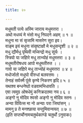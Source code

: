 ```yaml
---
title: २०

---
```

मधुमती पत्ये अस्मि जाराय मधुमत्तरा ।  
अथो मधव्यं मे भंसो मधु निपदने अहम् ॥ १ ॥  
मधुना मा सं सृजामि मासरेण सुरा इव।  
वाङ्म इयं मधुना संसृष्टाक्षौ मे मधुसन्दृशी ॥ २ ॥  
मधु द्यौर्मधु पृथिवी मध्विन्द्रो मधु सूर्यः ।  
स्त्रियो या जज्ञिरे मधु ताभ्योहं मधुमत्तरा ॥ ३ ॥  
मधुमतीरोषधय आपो मधुमतीरुत । ।  
गावो या जज्ञिरे मधु ताभ्योहं मधुमत्तरा ॥ ४ ॥  
मधोर्जातो मधुघो वीरुधां बलवत्तमः ।  
तेनाहं सर्वस्मै पुंसे कृण्वे निकरण हृदि॥ ५ ॥  
यथाश्व बन्धनेष्ठो वडवामभिधावति ।  
एवा त्वमुग्र ओषधेमुं कनिक्रदतमा नय॥ ६ ॥  
अङ्गो नु मोदिव श्वसो अङ्गो नु मोदिव स्तनः ।  
अन्या विवित्स मा नो अन्याः परा जिघांसन् ।  
मामनु प्र ते मनश्छाया यन्तुमिवान्वयत् ॥ ७ ॥  
(इति सप्तर्चोनामचतुर्थकाण्डे चतुर्थो ऽनुवाकः)  
  